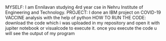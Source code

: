 MYSELF:
I am Ennilavan studying 4rd year cse in Nehru Institute of Engineering and Technology.
PROJECT:
I done an IBM project on COVID-19 VACCINE analysis with the help of python
HOW TO RUN THE CODE:
download the code which i was uploaded in my repository and open it with jupiter notebook or visualcode to execute it.
once you execute the code u will see the output of my program
